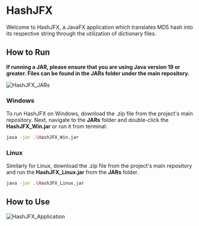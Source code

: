 # HashJFX
Welcome to HashJFX, a JavaFX application which translates MD5 hash into its respective string 
through the utilization of dictionary files.

## How to Run
**If running a JAR, please ensure that you are using Java version 19 or greater.
Files can be found in the JARs folder under the main repository.**

![HashJFX_JARs](https://user-images.githubusercontent.com/25485988/216125684-ac285a2a-54d2-4ef5-8e9e-87e36253a096.PNG)

### Windows
To run HashJFX on Windows, download the .zip file from the project's main repository. Next,
navigate to the **JARs** folder and double-click the **HashJFX_Win.jar** or run it from terminal:
```sh
java -jar .\HashJFX_Win.jar
```

### Linux
Similarly for Linux, download the .zip file from the project's main repository and run the **HashJFX_Linux.jar** from the **JARs** folder.
```sh
java -jar .\HashJFX_Linux.jar
```

## How to Use

![HashJFX_Application](https://user-images.githubusercontent.com/25485988/216125710-5cbff461-7a07-4985-846a-fc6b317ce479.PNG)


